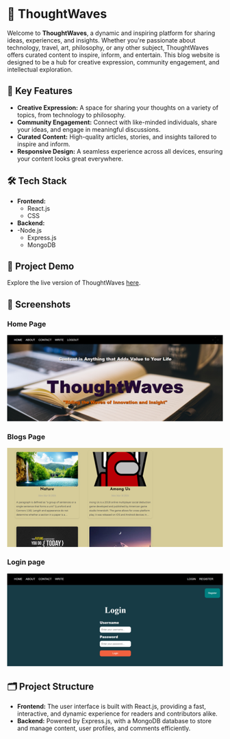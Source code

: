 # 🌊 ThoughtWaves

Welcome to **ThoughtWaves**, a dynamic and inspiring platform for sharing ideas, experiences, and insights. Whether you're passionate about technology, travel, art, philosophy, or any other subject, ThoughtWaves offers curated content to inspire, inform, and entertain. This blog website is designed to be a hub for creative expression, community engagement, and intellectual exploration.

## 🌟 Key Features

- **Creative Expression:** A space for sharing your thoughts on a variety of topics, from technology to philosophy.
- **Community Engagement:** Connect with like-minded individuals, share your ideas, and engage in meaningful discussions.
- **Curated Content:** High-quality articles, stories, and insights tailored to inspire and inform.
- **Responsive Design:** A seamless experience across all devices, ensuring your content looks great everywhere.

## 🛠️ Tech Stack

- **Frontend:**
  - React.js
  - CSS
- **Backend:**
- -Node.js
  - Express.js
  - MongoDB

## 🚀 Project Demo

Explore the live version of ThoughtWaves [here](#).

## 📸 Screenshots

### Home Page
![Home Page](https://github.com/DineshKapu/ThoughtWaves/blob/master/Readme%20images/Home%20Page.png)

### Blogs Page
![Blog Post Page](https://github.com/DineshKapu/ThoughtWaves/blob/master/Readme%20images/Blogs%20Page.png)

### Login page
![Login page ](https://github.com/DineshKapu/ThoughtWaves/blob/master/Readme%20images/Login%20Page.png)

## 🗂️ Project Structure

- **Frontend:** The user interface is built with React.js, providing a fast, interactive, and dynamic experience for readers and contributors alike.
- **Backend:** Powered by Express.js, with a MongoDB database to store and manage content, user profiles, and comments efficiently.


